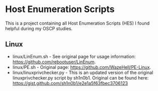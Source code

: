# Host Enumeration Scripts
This is a project containing all Host Enumeration Scripts (HES) I found helpful during my OSCP studies.

## Linux
* linux/LinEnum.sh - See original page for usage information: https://github.com/rebootuser/LinEnum.
* linux/PE.sh - Original page: https://github.com/WazeHell/PE-Linux.
* linux/linuxprivchecker.py - This is an updated version of the original linuxprivchecker.py script by sh1n0b1. Original can be found here: https://gist.github.com/sh1n0b1/e2e1a5f63fbec3706123
